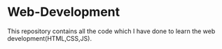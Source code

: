 # Web-Development

This repository contains all the code which I have done to learn the web development(HTML,CSS,JS). 
